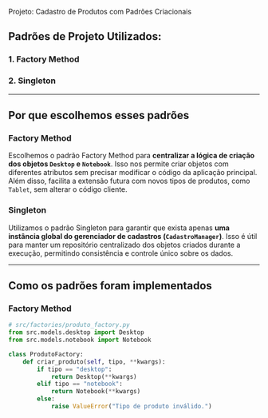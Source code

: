 Projeto: Cadastro de Produtos com Padrões Criacionais

## Padrões de Projeto Utilizados:

### 1. Factory Method
### 2. Singleton

---

## Por que escolhemos esses padrões

### Factory Method
Escolhemos o padrão Factory Method para **centralizar a lógica de criação dos objetos `Desktop` e `Notebook`**. Isso nos permite criar objetos com diferentes atributos sem precisar modificar o código da aplicação principal. Além disso, facilita a extensão futura com novos tipos de produtos, como `Tablet`, sem alterar o código cliente.

### Singleton
Utilizamos o padrão Singleton para garantir que exista apenas **uma instância global do gerenciador de cadastros (`CadastroManager`)**. Isso é útil para manter um repositório centralizado dos objetos criados durante a execução, permitindo consistência e controle único sobre os dados.

---

## Como os padrões foram implementados

### Factory Method

```python
# src/factories/produto_factory.py
from src.models.desktop import Desktop
from src.models.notebook import Notebook

class ProdutoFactory:
    def criar_produto(self, tipo, **kwargs):
        if tipo == "desktop":
            return Desktop(**kwargs)
        elif tipo == "notebook":
            return Notebook(**kwargs)
        else:
            raise ValueError("Tipo de produto inválido.")
